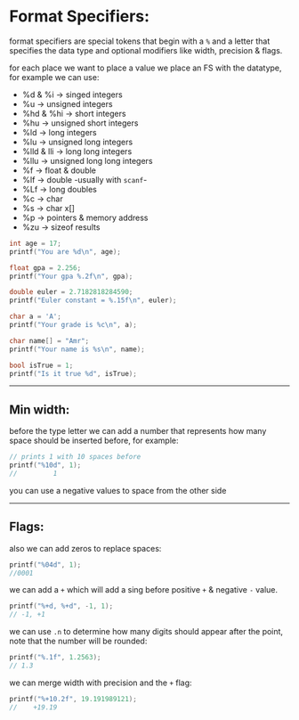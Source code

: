 # Format Specifiers:

format specifiers are special tokens that begin with a `%` and a letter that specifies the data type and optional modifiers like width, precision & flags.

for each place we want to place a value we place an FS with the datatype, for example we can use:

- %d & %i -> singed integers
- %u -> unsigned integers
- %hd & %hi -> short integers
- %hu -> unsigned short integers
- %ld -> long integers
- %lu -> unsigned long integers
- %lld & lli -> long long integers
- %llu -> unsigned long long integers
- %f -> float & double
- %lf -> double -usually with `scanf`-
- %Lf -> long doubles
- %c -> char
- %s -> char x[]
- %p -> pointers & memory address
- %zu -> sizeof results

```c
int age = 17;
printf("You are %d\n", age);

float gpa = 2.256;
printf("Your gpa %.2f\n", gpa);

double euler = 2.7182818284590;
printf("Euler constant = %.15f\n", euler);

char a = 'A';
printf("Your grade is %c\n", a);

char name[] = "Amr";
printf("Your name is %s\n", name);

bool isTrue = 1;
printf("Is it true %d", isTrue);
```

---

## Min width:

before the type letter we can add a number that represents how many space should be inserted before, for example:

```c
// prints 1 with 10 spaces before
printf("%10d", 1);
//         1
```

you can use a negative values to space from the other side

---

## Flags:

also we can add zeros to replace spaces:

```c
printf("%04d", 1);
//0001
```

we can add a `+` which will add a sing before positive `+` & negative `-` value.

```c
printf("%+d, %+d", -1, 1);
// -1, +1
```

we can use `.n` to determine how many digits should appear after the point, note that the number will be rounded:

```c
printf("%.1f", 1.2563);
// 1.3
```

we can merge width with precision and the `+` flag:

```c
printf("%+10.2f", 19.191989121);
//    +19.19
```
